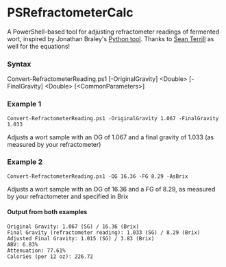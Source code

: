 # PSRefractometerCalc
A PowerShell-based tool for adjusting refractometer readings of fermented wort, inspired by Jonathan Braley's [Python tool](https://github.com/DAMNITRENZO/Refractometer_ABV_Python). Thanks to [Sean Terrill](http://seanterrill.com/2011/04/07/refractometer-fg-results/) as well for the equations!

### Syntax
Convert-RefractometerReading.ps1 \[-OriginalGravity\] \<Double\> \[-FinalGravity\] \<Double\> [\<CommonParameters\>]

### Example 1
	Convert-RefractometerReading.ps1 -OriginalGravity 1.067 -FinalGravity 1.033
Adjusts a wort sample with an OG of 1.067 and a final gravity of 1.033 (as measured by your refractometer)

### Example 2
	Convert-RefractometerReading.ps1 -OG 16.36 -FG 8.29 -AsBrix
Adjusts a wort sample with an OG of 16.36 and a FG of 8.29, as measured by your refractometer and specified in Brix 

#### Output from both examples
	Original Gravity: 1.067 (SG) / 16.36 (Brix)
	Final Gravity (refractometer reading): 1.033 (SG) / 8.29 (Brix)
	Adjusted Final Gravity: 1.015 (SG) / 3.83 (Brix)
	ABV: 6.83%
	Attenuation: 77.61%
	Calories (per 12 oz): 226.72